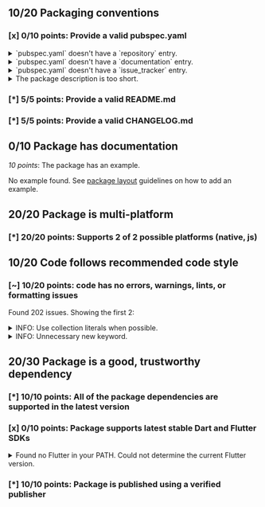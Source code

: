 ## 10/20 Packaging conventions

### [x] 0/10 points: Provide a valid pubspec.yaml
<details>
<summary>
`pubspec.yaml` doesn't have a `repository` entry.
</summary>
</details>
<details>
<summary>
`pubspec.yaml` doesn't have a `documentation` entry.
</summary>
</details>
<details>
<summary>
`pubspec.yaml` doesn't have a `issue_tracker` entry.
</summary>
</details>
<details>
<summary>
The package description is too short.
</summary>
Add more detail to the `description` field of `pubspec.yaml`. Use 60 to 180 characters to describe the package, what it does, and its target use case.
</details>

### [*] 5/5 points: Provide a valid README.md


### [*] 5/5 points: Provide a valid CHANGELOG.md


## 0/10 Package has documentation

*10 points*: The package has an example.

No example found. See [package layout](https://dart.dev/tools/pub/package-layout#examples) guidelines on how to add an example.

## 20/20 Package is multi-platform

### [*] 20/20 points: Supports 2 of 2 possible platforms (native, js)


## 10/20 Code follows recommended code style

### [~] 10/20 points: code has no errors, warnings, lints, or formatting issues
Found 202 issues. Showing the first 2:

<details>
<summary>
INFO: Use collection literals when possible.
</summary>
`lib/browser_client.dart:30:17`

```
   ╷
30 │   final _xhrs = new Set<HttpRequest>();
   │                 ^^^^^^^^^^^^^^^^^^^^^^
   ╵
```

To reproduce run `dart analyze lib/browser_client.dart`
</details>
<details>
<summary>
INFO: Unnecessary new keyword.
</summary>
`lib/browser_client.dart:30:17`

```
   ╷
30 │   final _xhrs = new Set<HttpRequest>();
   │                 ^^^^^^^^^^^^^^^^^^^^^^
   ╵
```

To reproduce run `dart analyze lib/browser_client.dart`
</details>

## 20/30 Package is a good, trustworthy dependency

### [*] 10/10 points: All of the package dependencies are supported in the latest version


### [x] 0/10 points: Package supports latest stable Dart and Flutter SDKs
<details>
<summary>
Found no Flutter in your PATH. Could not determine the current Flutter version.
</summary>
</details>

### [*] 10/10 points: Package is published using a verified publisher
